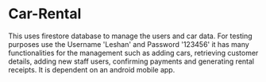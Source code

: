 # Car-Rental
This uses firestore database to manage the users and car data. For testing purposes use the Username 'Leshan' and Password '123456' it has many functionalities for the management such as adding cars, retrieving customer details, adding new staff users, confirming payments and generating rental receipts. It is dependent on an android mobile app.
